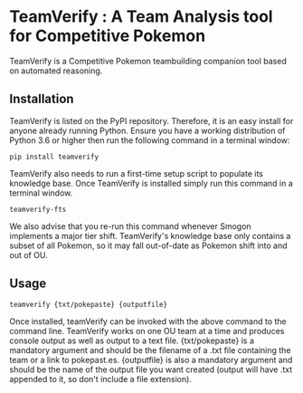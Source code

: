 # TeamVerify : A Team Analysis tool for Competitive Pokemon

TeamVerify is a Competitive Pokemon teambuilding companion tool based on automated reasoning. 

## Installation

TeamVerify is listed on the PyPI repository. Therefore, it is an easy install for anyone already running Python. Ensure you have a working distribution of Python 3.6 or higher then run the following command in a terminal window:
```
pip install teamverify
```
TeamVerify also needs to run a first-time setup script to populate its knowledge base. Once TeamVerify is installed simply run this command in a terminal window.
```
teamverify-fts
```
We also advise that you re-run this command whenever Smogon implements a major tier shift. TeamVerify's knowledge base only contains a subset of all Pokemon, so it may fall out-of-date as Pokemon shift into and out of OU.


## Usage
```
teamverify {txt/pokepaste} {outputfile}
```
Once installed, teamVerify can be invoked with the above command to the command line. TeamVerify works on one OU team at a time and produces console output as well as output to a text file. {txt/pokepaste} is a mandatory argument and should be the filename of a .txt file containing the team or a link to pokepast.es. {outputfile} is also a mandatory argument and should be the name of the output file you want created (output will have .txt appended to it, so don't include a file extension).
